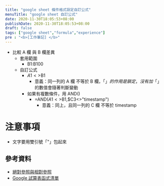 ```yaml
---
title: "google sheet 條件格式設定自訂公式"
menuTitle: "google sheet 自訂公式"
date: 2020-11-30T18:05:53+08:00
publishDate: 2020-11-30T18:05:53+08:00
draft: false
tags: ["google sheet","formula","experience"]
pre : "<b>[工作筆記] </b>"
---
```


* 比較 A 欄 與 B 欄差異
    + 套用範圍
        - B1:B100
    + 自訂公式
        - $A1<>$B1
            * 意義：同一列的 A 欄 不等於 B 欄，「$」的作用是鎖定，沒有加「$」的數值會隨著判斷變動
        - 如果有複數條件，用 AND()
            * =AND($A1<>$B1,$C3<>"timestamp")
                + 意義：同上，且同一列的 C 欄 不等於 timestamp

# 注意事項

* 文字要用雙引號「"」包起來

## 參考資料
- [絕對參照與相對參照](https://support.google.com/docs/answer/78413?co=GENIE.Platform%3DDesktop&hl=zh-Hant)
- [Google 試算表函式清單](https://support.google.com/docs/table/25273)

